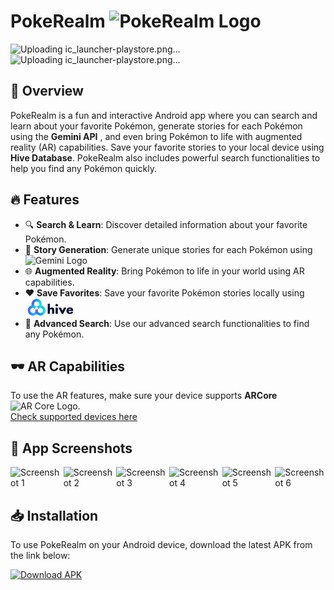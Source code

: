 # PokeRealm <img src="" alt="PokeRealm Logo" width="50">
![Uploading ic_launcher-playstore.png…]()![Uploading ic_launcher-playstore.png…]()



## 🌟 Overview

PokeRealm is a fun and interactive Android app where you can search and learn about your favorite Pokémon, generate stories for each Pokémon using the **Gemini API** , and even bring Pokémon to life with augmented reality (AR) capabilities. Save your favorite stories to your local device using **Hive Database**. PokeRealm also includes powerful search functionalities to help you find any Pokémon quickly.


## 🔥 Features

- 🔍 **Search & Learn**: Discover detailed information about your favorite Pokémon.
- 📖 **Story Generation**: Generate unique stories for each Pokémon using <img src="https://upload.wikimedia.org/wikipedia/commons/8/8a/Google_Gemini_logo.svg" alt="Gemini Logo" width="80">
- 🌐 **Augmented Reality**: Bring Pokémon to life in your world using AR capabilities.
- ❤️ **Save Favorites**: Save your favorite Pokémon stories locally using <img src="https://raw.githubusercontent.com/hivedb/hive/master/.github/logo_transparent.svg?sanitize=true" alt="Hive Logo" width="80">
- 🧐 **Advanced Search**: Use our advanced search functionalities to find any Pokémon.

## 🕶️ AR Capabilities

To use the AR features, make sure your device supports **ARCore** <img src="https://developers.google.com/static/ar/images/logo.svg" alt="AR Core Logo" width="30">. <br>
[Check supported devices here](https://developers.google.com/ar/devices) 

## 📸 App Screenshots

<div style="display: flex; flex-direction: row; justify-content: space-between; align-items: center;">
        <img src="path/to/screenshot1.png" alt="Screenshot 1" style="width: 16%;">
        <img src="path/to/screenshot2.png" alt="Screenshot 2" style="width: 16%;">
        <img src="path/to/screenshot3.png" alt="Screenshot 3" style="width: 16%;">
        <img src="path/to/screenshot4.png" alt="Screenshot 4" style="width: 16%;">
        <img src="path/to/screenshot5.png" alt="Screenshot 5" style="width: 16%;">
        <img src="path/to/screenshot6.png" alt="Screenshot 6" style="width: 16%;">
</div>

## 📥 Installation

To use PokeRealm on your Android device, download the latest APK from the link below:

[![Download APK](https://img.shields.io/badge/Download%20APK-PokeRealm-brightgreen)](path/to/your/apk)
